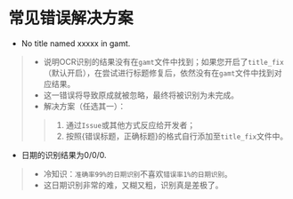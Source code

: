 # 常见错误解决方案

* No title named xxxxx in gamt.
> * 说明OCR识别的结果没有在`gamt`文件中找到；如果您开启了`title_fix`（默认开启），在尝试进行标题修复后，依然没有在`gamt`文件中找到对应结果。  
> * 这一错误将导致原成就被忽略，最终将被识别为未完成。
> * 解决方案（任选其一）：
> > 1. 通过`Issue`或其他方式反应给开发者；
> > 2. 按照{错误标题，正确标题}的格式自行添加至`title_fix`文件中。

* 日期的识别结果为0/0/0.
> * 冷知识：`准确率99%的日期识别`不喜欢`错误率1%的日期识别`。
> * 这日期识别非常的难，又糊又粗，识别真是差极了。